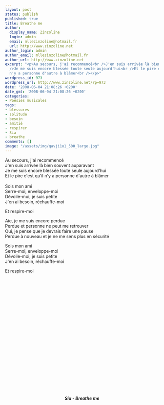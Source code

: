 ```yaml
---
layout: post
status: publish
published: true
title: Breathe me
author:
  display_name: Zinzoline
  login: admin
  email: mllezinzoline@hotmail.fr
  url: http://www.zinzoline.net
author_login: admin
author_email: mllezinzoline@hotmail.fr
author_url: http://www.zinzoline.net
excerpt: "<p>Au secours, j'ai recommencé<br />J'en suis arrivée là bien souvent auparavant<br
  />Je me suis encore blessée toute seule aujourd'hui<br />Et le pire c'est qu'il
  n'y a personne d'autre à blâmer<br /></p>"
wordpress_id: 973
wordpress_url: http://www.zinzoline.net/?p=973
date: '2008-06-04 21:08:26 +0200'
date_gmt: '2008-06-04 21:08:26 +0200'
categories:
- Poésies musicales
tags:
- blessures
- solitude
- besoin
- amitié
- respirer
- Sia
- breathe
comments: []
image: "/assets/img/qavji1o1_500_large.jpg"
---
```

<div>
<p>Au secours, j'ai recommencé<br />J'en suis arrivée là bien souvent auparavant<br />Je me suis encore blessée toute seule aujourd'hui<br />Et le pire c'est qu'il n'y a personne d'autre à blâmer<br /><a id="more"></a><a id="more-973"></a><br />Sois mon ami<br />Serre-moi, enveloppe-moi<br />Dévoile-moi, je suis petite<br />J'en ai besoin, réchauffe-moi</p>
<p>Et respire-moi</p>
<p>Aie, je me suis encore perdue<br />Perdue et personne ne peut me retrouver<br />Oui, je pense que je devrais faire une pause<br />Perdue à nouveau et je ne me sens plus en sécurité</p>
<p>Sois mon ami<br />Serre-moi, enveloppe-moi<br />Dévoile-moi, je suis petite<br />J'en ai besoin, réchauffe-moi</p>
<p>Et respire-moi</p>
</div>
<div style="text-align: center;"><object classid="clsid:d27cdb6e-ae6d-11cf-96b8-444553540000" width="480" height="385" codebase="http://download.macromedia.com/pub/shockwave/cabs/flash/swflash.cab#version=6,0,40,0"><param name="allowFullScreen" value="true" /><param name="allowscriptaccess" value="always" /><param name="src" value="http://www.youtube.com/v/u1Ljf_Lwd0U?fs=1&amp;hl=fr_FR&amp;rel=0&amp;color1=0xcc2550&amp;color2=0xe87a9f" /><param name="allowfullscreen" value="true" /><embed type="application/x-shockwave-flash" width="480" height="385" src="http://www.youtube.com/v/u1Ljf_Lwd0U?fs=1&amp;hl=fr_FR&amp;rel=0&amp;color1=0xcc2550&amp;color2=0xe87a9f" allowscriptaccess="always" allowfullscreen="true"></embed></object></div>
<div style="text-align: center;"><em><strong>Sia - Breathe me</strong></em></div>
